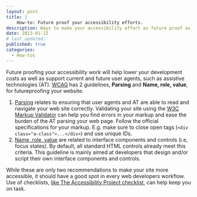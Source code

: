 ```yaml
---
layout: post
title: |
    How-to: Future proof your accessibility efforts.
description: Ways to make your accessibility effort as future proof as possible.
date: 2013-01-22
# last_updated:
published: true
categories:
  - How-tos
---
```

Future proofing your accessibility work will help lower your development costs as well as support current and future user agents, such as assistive technologies (AT). [WCAG][1] has 2 guidelines, **Parsing** and **Name, role, value**, for futureproofing your website.

1. [Parsing](http://www.w3.org/TR/UNDERSTANDING-WCAG20/ensure-compat-parses.html) relates to ensuring that user agents and AT are able to read and navigate your web site correctly. Validating your site using the [W3C Markup Validator](http://validator.w3.org/) can help you find errors in your markup and ease the burden of the AT parsing your web page. Follow the official specifications for your markup. E.g. make sure to close open tags (`<div class="a-class">...</div>`) and use unique IDs.
1. [Name, role, value](http://www.w3.org/TR/UNDERSTANDING-WCAG20/ensure-compat-rsv.html) are related to interface components and controls (i.e, focus states). By default, all standard HTML controls already meet this criteria. This guideline is mainly aimed at developers that design and/or script their own interface components and controls.

While these are only two recommendations to make your site more accessible, it should have a good spot in every web developers workflow. Use of checklists, [like The Accessibility Project checklist](http://a11yproject.com/checklist.html "Checklist for accessibility tasks"), can help keep you on task.

[1]:http://www.w3.org/TR/2008/REC-WCAG20-20081211/#ensure-compat "WCAG 2.0 recommendation 4.1: Compatible"